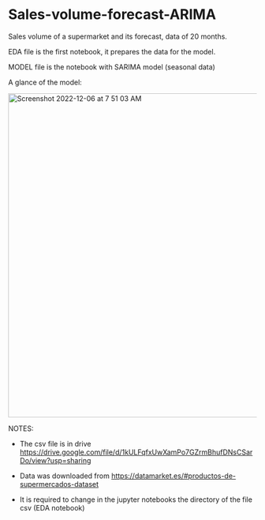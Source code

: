 # Sales-volume-forecast-ARIMA
Sales volume of a supermarket and its forecast, data of 20 months. 


EDA file is the first notebook, it prepares the data for the model.

MODEL file is the notebook with SARIMA model (seasonal data)

A glance of the model:


<img width="657" alt="Screenshot 2022-12-06 at 7 51 03 AM" src="https://user-images.githubusercontent.com/111979860/205841664-357d1520-3b5a-4b64-9011-5e1be165ced7.png">


NOTES:
* The csv file is in drive https://drive.google.com/file/d/1kULFqfxUwXamPo7GZrmBhufDNsCSarDo/view?usp=sharing 

* Data was downloaded from https://datamarket.es/#productos-de-supermercados-dataset

* It is required to change in the jupyter notebooks the directory of the file csv (EDA notebook)
